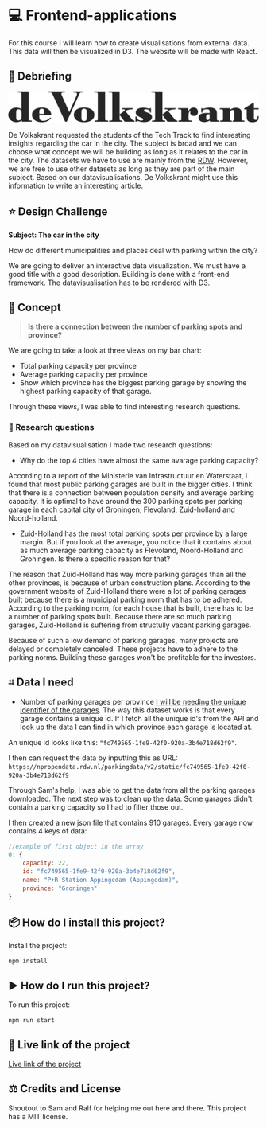 # 💻 Frontend-applications
For this course I will learn how to create visualisations from external data. This data will then be visualized in D3. The website will be made with React.

## 📩 Debriefing
![test](img/vk.png)

De Volkskrant requested the students of the Tech Track to find interesting insights regarding the car in the city. The subject is broad and we can choose what concept we will be building as long as it relates to the car in the city. The datasets we have to use are mainly from the [RDW](https://www.rdw.nl/). However, we are free to use other datasets as long as they are part of the main subject. Based on our datavisualisations, De Volkskrant might use this information to write an interesting article.

## ⭐️ Design Challenge
**Subject: The car in the city**

How do different municipalities and places deal with parking within the city?

We are going to deliver an interactive data visualization. We must have a good title with a good description. Building is done with a front-end framework. The datavisualisation has to be rendered with D3.

## 📝 Concept

> **Is there a connection between the number of parking spots and province?**

We are going to take a look at three views on my bar chart:

- Total parking capacity per province
- Average parking capacity per province
- Show which province has the biggest parking garage by showing the highest parking capacity of that garage.

Through these views, I was able to find interesting research questions.
### 🧪 Research questions

Based on my datavisualisation I made two research questions:

- Why do the top 4 cities have almost the same avarage parking capacity?

According to a report of the Ministerie van Infrastructuur en Waterstaat, I found that most public parking garages are built in the bigger cities. I think that there is a connection between population density and average parking capacity. It is optimal to have around the 300 parking spots per parking garage in each capital city of Groningen, Flevoland, Zuid-holland and Noord-holland.

- Zuid-Holland has the most total parking spots per province by a large margin. But if you look at the average, you notice that it contains about as much average parking capacity as Flevoland, Noord-Holland and Groningen. Is there a specific reason for that?

The reason that Zuid-Holland has way more parking garages than all the other provinces, is because of urban construction plans. According to the government website of Zuid-Holland there were a lot of parking garages built because there is a municipal parking norm that has to be adhered. According to the parking norm, for each house that is built, there has to be a number of parking spots built. Because there are so much parking garages, Zuid-Holland is suffering from structully vacant parking garages.

Because of such a low demand of parking garages, many projects are delayed or completely canceled. These projects have to adhere to the parking norms. Building these garages won't be profitable for the investors.
## ⌗ Data I need

- Number of parking garages per province
[I will be needing the unique identifier of the garages](https://npropendata.rdw.nl/parkingdata/v2/). The way this dataset works is that every garage contains a unique id. If I fetch all the unique id's from the API and look up the data I can find in which province each garage is located at.

An unique id looks like this: `"fc749565-1fe9-42f0-920a-3b4e718d62f9"`. 

I then can request the data by inputting this as URL:
`https://npropendata.rdw.nl/parkingdata/v2/static/fc749565-1fe9-42f0-920a-3b4e718d62f9`

Through Sam's help, I was able to get the data from all the parking garages downloaded. The next step was to clean up the data. Some garages didn't contain a parking capacity so I had to filter those out.

I then created a new json file that contains 910 garages. Every garage now contains 4 keys of data:

```js
//example of first object in the array
0: {
    capacity: 22,
    id: "fc749565-1fe9-42f0-920a-3b4e718d62f9",
    name: "P+R Station Appingedam (Appingedam)",
    province: "Groningen"
}
```

## 📦 How do I install this project?
Install the project:
```
npm install
```
## ▶️ How do I run this project?
To run this project:
```
npm run start
```

## 🔗 Live link of the project
[Live link of the project](https://relaxed-panini-67bcc0.netlify.app/)

## ⚖️ Credits and License
Shoutout to Sam and Ralf for helping me out here and there.
This project has a MIT license.

